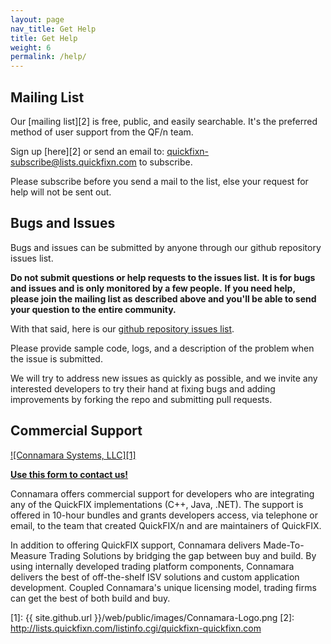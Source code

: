 ```yaml
---
layout: page
nav_title: Get Help
title: Get Help
weight: 6
permalink: /help/
---
```


Mailing List
------------

Our [mailing list][2] is free, public, and easily searchable.
It's the preferred method of user support from the QF/n team.

Sign up [here][2] or send an email to: 
[quickfixn-subscribe@lists.quickfixn.com](mailto:quickfixn-subscribe@lists.quickfixn.com) to subscribe.

Please subscribe before you send a mail to the list, else your request for help will not be sent out.


Bugs and Issues
---------------

Bugs and issues can be submitted by anyone through our github repository issues list.

**Do not submit questions or help requests to the issues list.**
**It is for bugs and issues and is only monitored by a few people.**
**If you need help, please join the mailing list as described above and you'll be able to send your question to the entire community.**

With that said, here is our [github repository issues list](https://github.com/connamara/quickfixn/issues).

Please provide sample code, logs, and a description of the problem when
the issue is submitted.

We will try to address new issues as quickly as possible, and we invite
any interested developers to try their hand at fixing bugs and adding improvements by forking the repo and submitting pull requests.


Commercial Support
------------------

[![Connamara Systems, LLC][1]][0]

**[Use this form to contact us!](https://www.connamara.com/contact/)**

Connamara offers commercial support for developers who are integrating 
any of the QuickFIX implementations (C++, Java, .NET). The support is 
offered in 10-hour bundles and grants developers access, via telephone 
or email, to the team that created QuickFIX/n and are maintainers of 
QuickFIX.

In addition to offering QuickFIX support, Connamara delivers Made-To-Measure 
Trading Solutions by bridging the gap between buy and build. By using 
internally developed trading platform components, Connamara delivers the 
best of off-the-shelf ISV solutions and custom application development. 
Coupled Connamara's unique licensing model, trading firms can get the 
best of both build and buy.

[0]: http://connamara.com
[1]: {{ site.github.url }}/web/public/images/Connamara-Logo.png
[2]: http://lists.quickfixn.com/listinfo.cgi/quickfixn-quickfixn.com

